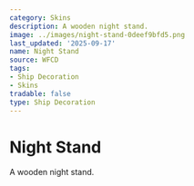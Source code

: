 ```yaml
---
category: Skins
description: A wooden night stand.
image: ../images/night-stand-0deef9bfd5.png
last_updated: '2025-09-17'
name: Night Stand
source: WFCD
tags:
- Ship Decoration
- Skins
tradable: false
type: Ship Decoration
---
```


# Night Stand

A wooden night stand.

